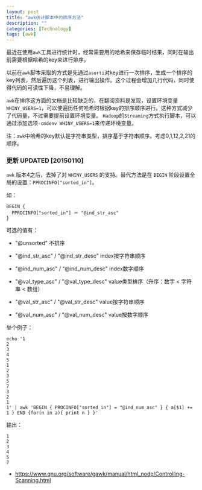 ```yaml
---
layout: post
title: "awk统计脚本中的排序方法"
description: ""
categories: [Technology]
tags: [awk]
---
```


最近在使用`awk`工具进行统计时，经常需要用的哈希来保存临时结果，同时在输出前需要根据哈希的key来进行排序。

以前在`awk`脚本采取的方式是先通过`asorti`对key进行一次排序，生成一个排序的key列表，然后遍历这个列表，进行输出操作。这个过程会增加几行代码，同时使得代码的可读性下降，不易理解。

`awk`在排序这方面的文档是比较缺乏的，在翻阅资料是发现，设置环境变量`WHINY_USERS=1`，可以使遍历任何哈希时根据key的排序顺序进行。这种方式减少了代码量，不过需要提前设置环境变量。
`Hadoop`的`Streaming`方式执行脚本，可以通过添加选项`-cmdenv WHINY_USERS=1`来传递环境变量。

注：`awk`中哈希的key默认是字符串类型，排序基于字符串顺序。考虑0,1,12,2,21的顺序。


### 更新 UPDATED [20150110]

`awk` 版本4之后，去掉了对 `WHINY_USERS` 的支持。替代方法是在 `BEGIN` 阶段设置全局的设置：`PPROCINFO["sorted_in"]`。

如：

    BEGIN {
      PPROCINFO["sorted_in"] ＝ "@ind_str_asc"
    }

可选的值有：

*   "@unsorted"
    不排序

*   "@ind_str_asc" / "@ind_str_desc"
    index按字符串顺序

*   "@ind_num_asc" / "@ind_num_desc"
    index数字顺序

*   "@val_type_asc" / "@val_type_desc"
    value类型排序（升序：数字 < 字符串 < 数组）

*   "@val_str_asc" / "@val_str_desc"
    value按字符串顺序

*   "@val_num_asc" / "@val_num_desc"
    value按数字顺序


举个例子：

    echo '1
    2
    3
    4
    5
    1
    2
    3
    5
    7
    3
    2
    1
    1' | awk 'BEGIN { PROCINFO["sorted_in"] = "@ind_num_asc" } { a[$1] += 1 } END {for(n in a){ print n } }'     

输出：

    1
    2
    3
    4
    5
    7

*   https://www.gnu.org/software/gawk/manual/html_node/Controlling-Scanning.html
